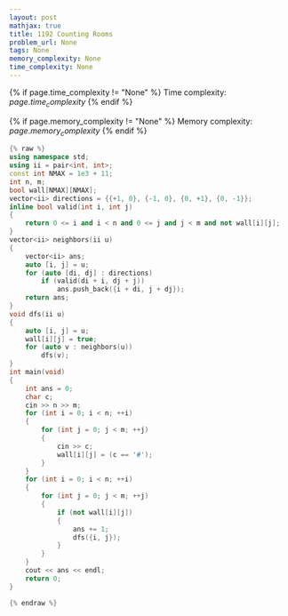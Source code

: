 ```yaml
---
layout: post
mathjax: true
title: 1192 Counting Rooms
problem_url: None
tags: None
memory_complexity: None
time_complexity: None
---
```




{% if page.time_complexity != "None" %}
Time complexity: ${{ page.time_complexity }}$
{% endif %}

{% if page.memory_complexity != "None" %}
Memory complexity: ${{ page.memory_complexity }}$
{% endif %}

```cpp
{% raw %}
using namespace std;
using ii = pair<int, int>;
const int NMAX = 1e3 + 11;
int n, m;
bool wall[NMAX][NMAX];
vector<ii> directions = {{+1, 0}, {-1, 0}, {0, +1}, {0, -1}};
inline bool valid(int i, int j)
{
    return 0 <= i and i < n and 0 <= j and j < m and not wall[i][j];
}
vector<ii> neighbors(ii u)
{
    vector<ii> ans;
    auto [i, j] = u;
    for (auto [di, dj] : directions)
        if (valid(di + i, dj + j))
            ans.push_back({i + di, j + dj});
    return ans;
}
void dfs(ii u)
{
    auto [i, j] = u;
    wall[i][j] = true;
    for (auto v : neighbors(u))
        dfs(v);
}
int main(void)
{
    int ans = 0;
    char c;
    cin >> n >> m;
    for (int i = 0; i < n; ++i)
    {
        for (int j = 0; j < m; ++j)
        {
            cin >> c;
            wall[i][j] = (c == '#');
        }
    }
    for (int i = 0; i < n; ++i)
    {
        for (int j = 0; j < m; ++j)
        {
            if (not wall[i][j])
            {
                ans += 1;
                dfs({i, j});
            }
        }
    }
    cout << ans << endl;
    return 0;
}

{% endraw %}
```